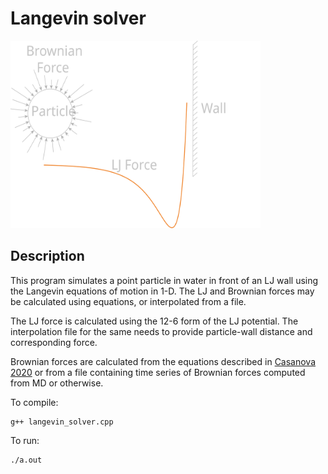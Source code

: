 # Langevin solver
<img src="LangevinSolverImg.svg" width="400" height="300">

## Description
This program simulates a point particle in water in front of an 
LJ wall using the Langevin equations of motion in 1-D. The LJ and
Brownian forces may be calculated using equations, or
interpolated from a file. 

The LJ force is calculated using the 12-6 form of the LJ 
potential. The interpolation file for the same needs to 
provide particle-wall distance and corresponding force. 

Brownian forces are calculated from the equations described
in [Casanova 2020](https://pubs.rsc.org/en/content/articlelanding/2020/NR/D0NR04058D)
or from a file containing time series of Brownian forces
computed from MD or otherwise.

To compile: 
```
g++ langevin_solver.cpp
```
To run:
```
./a.out
```
